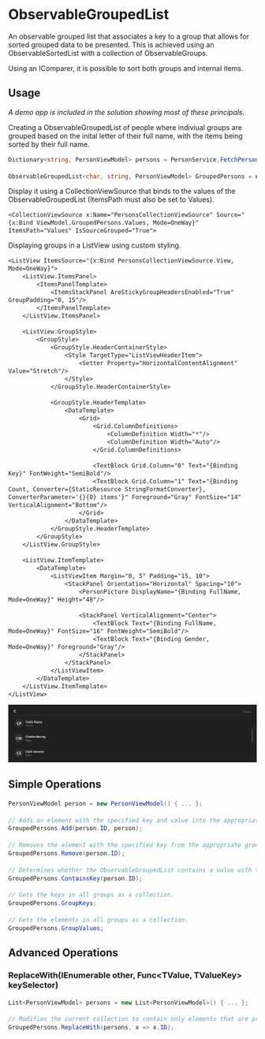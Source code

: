 # ObservableGroupedList
An observable grouped list that associates a key to a group that allows for sorted grouped data to be presented.
This is achieved using an ObservableSortedList with a collection of ObservableGroups.

Using an IComparer, it is possible to sort both groups and internal items.

## Usage
*A demo app is included in the solution showing most of these principals.*

Creating a ObservableGroupedList of people where indiviual groups are grouped based on the inital letter of their full name, with the items being sorted by their full name.
```C#
Dictionary<string, PersonViewModel> persons = PersonService.FetchPersons().ToDictionary(x => x.FullName, y => y);

ObservableGroupedList<char, string, PersonViewModel> GroupedPersons = new ObservableGroupedList<char, string, PersonViewModel>(x => x.FullName[0], persons);
```

Display it using a CollectionViewSource that binds to the values of the ObservableGroupedList (ItemsPath must also be set to Values).
```XAML
<CollectionViewSource x:Name="PersonsCollectionViewSource" Source="{x:Bind ViewModel.GroupedPersons.Values, Mode=OneWay}" ItemsPath="Values" IsSourceGrouped="True">
```
Displaying groups in a ListView using custom styling.
```XAML
<ListView ItemsSource="{x:Bind PersonsCollectionViewSource.View, Mode=OneWay}">
    <ListView.ItemsPanel>
        <ItemsPanelTemplate>
            <ItemsStackPanel AreStickyGroupHeadersEnabled="True" GroupPadding="0, 15"/>
        </ItemsPanelTemplate>
    </ListView.ItemsPanel>

    <ListView.GroupStyle>
        <GroupStyle>
            <GroupStyle.HeaderContainerStyle>
                <Style TargetType="ListViewHeaderItem">
                    <Setter Property="HorizontalContentAlignment" Value="Stretch"/>
                </Style>
            </GroupStyle.HeaderContainerStyle>

            <GroupStyle.HeaderTemplate>
                <DataTemplate>
                    <Grid>
                        <Grid.ColumnDefinitions>
                            <ColumnDefinition Width="*"/>
                            <ColumnDefinition Width="Auto"/>
                        </Grid.ColumnDefinitions>

                        <TextBlock Grid.Column="0" Text="{Binding Key}" FontWeight="SemiBold"/>
                        <TextBlock Grid.Column="1" Text="{Binding Count, Converter={StaticResource StringFormatConverter}, ConverterParameter='{}{0} items'}" Foreground="Gray" FontSize="14" VerticalAlignment="Bottom"/>
                    </Grid>
                </DataTemplate>
            </GroupStyle.HeaderTemplate>
        </GroupStyle>
    </ListView.GroupStyle>

    <ListView.ItemTemplate>
        <DataTemplate>
            <ListViewItem Margin="0, 5" Padding="15, 10">
                <StackPanel Orientation="Horizontal" Spacing="10">
                    <PersonPicture DisplayName="{Binding FullName, Mode=OneWay}" Height="48"/>

                    <StackPanel VerticalAlignment="Center">
                        <TextBlock Text="{Binding FullName, Mode=OneWay}" FontSize="16" FontWeight="SemiBold"/>
                        <TextBlock Text="{Binding Gender, Mode=OneWay}" Foreground="Gray"/>
                    </StackPanel>
                </StackPanel>
            </ListViewItem>
        </DataTemplate>
    </ListView.ItemTemplate>
</ListView>
```

![ListView Styling Sample](https://github.com/Trix07/ObservableGroupedList/blob/main/docs/ObservableGroupedListSample.jpg "ListView Styling Sample")

## Simple Operations
```C#
PersonViewModel person = new PersonViewModel() { ... };

// Adds an element with the specified key and value into the appropriate group; if no suitable group is found, one is created.
GroupedPersons.Add(person.ID, person);

// Removes the element with the specified key from the appropriate group; if group is empty afterwards it's removed aswell.
GroupedPersons.Remove(person.ID);

// Determines whether the ObservableGroupedList contains a value with the key. 
GroupedPersons.ContainsKey(person.ID);

// Gets the keys in all groups as a collection.
GroupedPersons.GroupKeys;

// Gets the elements in all groups as a collection.
GroupedPersons.GroupValues;
```
## Advanced Operations
### ReplaceWith(IEnumerable<TValue> other, Func<TValue, TValueKey> keySelector)
```C#
List<PersonViewModel> persons = new List<PersonViewModel>() { ... };

// Modifies the current collection to contain only elements that are present in the other collection, duplicates are ignored.
GroupedPersons.ReplaceWith(persons, x => x.ID);
```
